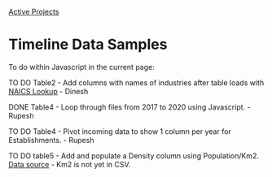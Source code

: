 [Active Projects](../../../io/)

# Timeline Data Samples

To do within Javascript in the current page:

TO DO Table2 - Add columns with names of industries after table loads with [NAICS Lookup](https://model.earth/community-data/us/id_lists/industry_id_list.csv) - Dinesh

DONE Table4 - Loop through files from 2017 to 2020 using Javascript. - Rupesh

TO DO Table4 - Pivot incoming data to show 1 column per year for Establishments. - Rupesh

TO DO table5 - Add and populate a Density column using Population/Km2. [Data source](https://model.earth/community-timelines/training/naics4/US/counties/2017/US-AK-training-naics4-counties-2017.csv) - Km2 is not yet in CSV.


